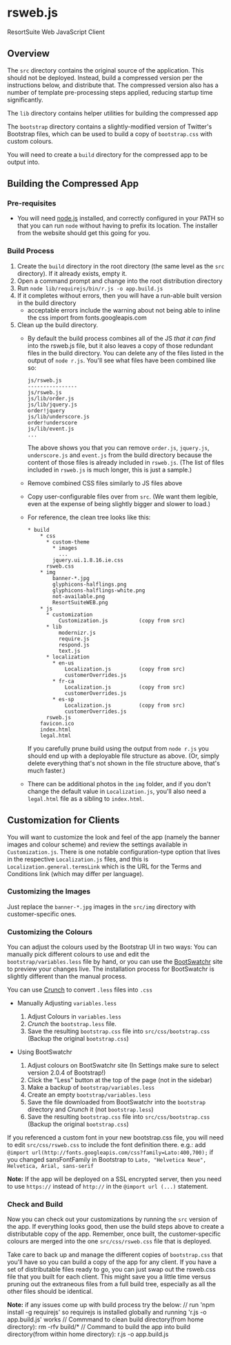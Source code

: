 rsweb.js
========

ResortSuite Web JavaScript Client

Overview
--------

The `src` directory contains the original source of the application. This should not be deployed. Instead, build a compressed version per the instructions below, and distribute that. The compressed version also has a number of template pre-processing steps applied, reducing startup time significantly.

The `lib` directory contains helper utilities for building the compressed app

The `bootstrap` directory contains a slightly-modified version of Twitter's Bootstrap files, which can be used to build a copy of `bootstrap.css` with custom colours.

You will need to create a `build` directory for the compressed app to be output into.

Building the Compressed App
---------------------------

### Pre-requisites

* You will need [node.js](http://nodejs.org/) installed, and correctly configured in your PATH so that you can run `node` without having to prefix its location. The installer from the website should get this going for you.

### Build Process

1.  Create the `build` directory in the root directory (the same level as the `src` directory). If it already exists, empty it.
2.  Open a command prompt and change into the root distribution directory
3.  Run `node lib/requirejs/bin/r.js -o app.build.js`
4.  If it completes without errors, then you will have a run-able built version in the build directory
    *   acceptable errors include the warning about not being able to inline the css import from fonts.googleapis.com
5. Clean up the build directory.
    *   By default the build process combines all of the JS *that it can find* into the rsweb.js file, but it also leaves a copy of those redundant files in the build directory. You can delete any of the files listed in the output of `node r.js`. You'll see what files have been combined like so:

            js/rsweb.js
            ----------------
            js/rsweb.js
            js/lib/order.js
            js/lib/jquery.js
            order!jquery
            js/lib/underscore.js
            order!underscore
            js/lib/event.js
            ...

        The above shows you that you can remove `order.js`, `jquery.js`, `underscore.js` and `event.js` from the build directory because the content of those files is already included in `rsweb.js`. (The list of files included in `rsweb.js` is much longer, this is just a sample.)
    *   Remove combined CSS files similarly to JS files above
    *   Copy user-configurable files over from `src`. (We want them legible, even at the expense of being slightly bigger and slower to load.)
    *   For reference, the clean tree looks like this:

            * build
                * css
                  * custom-theme
                    * images
                      ...
                    jquery.ui.1.8.16.ie.css
                  rsweb.css
                * img
                    banner-*.jpg
                    glyphicons-halflings.png
                    glyphicons-halflings-white.png
                    not-available.png
                    ResortSuiteWEB.png
                * js
                  * customization
                      Customization.js          (copy from src)
                  * lib
                      modernizr.js
                      require.js
                      respond.js
                      text.js
                  * localization
                    * en-us
                        Localization.js         (copy from src)
                        customerOverrides.js
                    * fr-ca
                        Localization.js         (copy from src)
                        customerOverrides.js
                    * es-sp
                        Localization.js         (copy from src)
                        customerOverrides.js
                  rsweb.js
                favicon.ico
                index.html
                legal.html

        If you carefully prune build using the output from `node r.js` you should end up with a deployable file structure as above. (Or, simply delete everything that's not shown in the file structure above, that's much faster.)
    *  There can be additional photos in the `img` folder, and if you don't change the default value in `Localization.js`, you'll also need a `legal.html` file as a sibling to `index.html`.

Customization for Clients
-------------------------

You will want to customize the look and feel of the app (namely the banner images and colour scheme) and review the settings available in `Customization.js`. There is one notable configuration-type option that lives in the respective `Localization.js` files, and this is `Localization.general.termsLink` which is the URL for the Terms and Conditions link (which may differ per language).

### Customizing the Images

Just replace the `banner-*.jpg` images in the `src/img` directory with customer-specific ones.

### Customizing the Colours

You can adjust the colours used by the Bootstrap UI in two ways: You can manually pick different colours to use and edit the `bootstrap/variables.less` file by hand, or you can use the [BootSwatchr](http://bootswatchr.com/create) site to preview your changes live. The installation process for BootSwatchr is slightly different than the manual process.

You can use [Crunch](http://crunchapp.net/) to convert `.less` files into `.css`

*   Manually Adjusting `variables.less`
    1.  Adjust Colours in `variables.less`
    2.  *Crunch* the `bootstrap.less` file.
    3.  Save the resulting `bootstrap.css` file into `src/css/bootstrap.css` (Backup the original `bootstrap.css`)

*   Using BootSwatchr
    1.  Adjust colours on BootSwatchr site (In Settings make sure to select version 2.0.4 of Bootstrap!)
    2.  Click the "Less" button at the top of the page (not in the sidebar)
    3.  Make a backup of `bootstrap/variables.less`
    4.  Create an empty `bootstrap/variables.less`
    5.  Save the file downloaded from BootSwatchr into the `bootstrap` directory and *Crunch* it (not `bootstrap.less`)
    6.  Save the resulting `bootstrap.css` file into `src/css/bootstrap.css` (Backup the original `bootstrap.css`)

If you referenced a custom font in your new bootstrap.css file, you will need to edit `src/css/rsweb.css` to include the font definition there. e.g.: add `@import url(http://fonts.googleapis.com/css?family=Lato:400,700);` if you changed sansFontFamily in Bootstrap to `Lato, "Helvetica Neue", Helvetica, Arial, sans-serif`

**Note:** If the app will be deployed on a SSL encrypted server, then you need to use `https://` instead of `http://` in the `@import url (...)` statement.

### Check and Build

Now you can check out your customizations by running the `src` version of the app. If everything looks good, then use the build steps above to create a distributable copy of the app. Remember, once built, the customer-specific colours are merged into the one `src/css/rsweb.css` file that is deployed.

Take care to back up and manage the different copies of `bootstrap.css` that you'll have so you can build a copy of the app for any client.  If you have a set of distributable files ready to go, you can just swap out the rsweb.css file that you built for each client. This might save you a little time versus pruning out the extraneous files from a full build tree, especially as all the other files should be identical.


**Note:** if any issues come up with build process try the below:
// run 'npm install -g requirejs' so requirejs is installed globally and running 'r.js -o app.build.js' works
// Commmand to clean build directory(from home directory): rm -rfv build/*
// Command to build the app into build directory(from within home directory): r.js -o app.build.js
